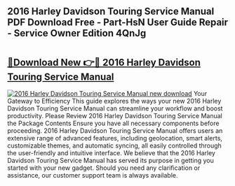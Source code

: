 ## 2016 Harley Davidson Touring Service Manual PDF Download Free - Part-HsN User Guide Repair - Service Owner Edition 4QnJg

# <h2><a href="http://bc22659.oget.top/?id=2016+Harley+Davidson+Touring+Service+Manual">🔗Download New 👉🔴 2016 Harley Davidson Touring Service Manual</a></h2>

[![2016 Harley Davidson Touring Service Manual new download](https://i.imgur.com/5g1atiW.png)](http://bc22659.oget.top/?id=2016+Harley+Davidson+Touring+Service+Manual)
Your Gateway to Efficiency This guide explores the ways your new 2016 Harley Davidson Touring Service Manual can streamline your workflow and boost productivity. Please Review 2016 Harley Davidson Touring Service Manual the Package Contents Ensure you have all necessary components before proceeding. 2016 Harley Davidson Touring Service Manual offers users an extensive range of advanced features, including geolocation, smart alerts, customizable themes, and automatic syncing, all easily controlled through the user-friendly and intuitive interface. We believe that the 2016 Harley Davidson Touring Service Manual has served its purpose in getting you started with your new gadget. Should you need any clarification or assistance, our customer support team is always available.
